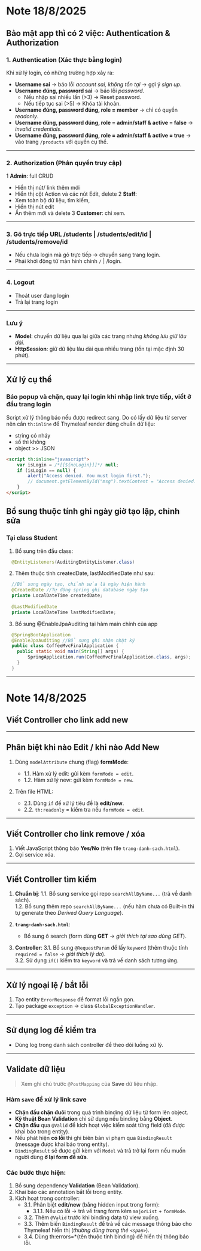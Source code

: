 # Note 18/8/2025
## Bảo mật app thì có 2 việc: Authentication & Authorization

### 1. Authentication (Xác thực bằng login)
Khi xử lý login, có những trường hợp xảy ra:

- **Username sai** → báo lỗi *account sai, không tồn tại* → gợi ý *sign up*.  
- **Username đúng, password sai** → báo lỗi *password*.  
  - Nếu nhập sai nhiều lần (>3) → Reset password.  
  - Nếu tiếp tục sai (>5) → Khóa tài khoản.  
- **Username đúng, password đúng, role = member** → chỉ có quyền *readonly*.  
- **Username đúng, password đúng, role = admin/staff & active = false** → *invalid credentials*.  
- **Username đúng, password đúng, role = admin/staff & active = true** → vào trang `/products` với quyền cụ thể.

---

### 2. Authorization (Phân quyền truy cập)
1 **Admin**: full CRUD
  - Hiển thị nút/ link thêm mới
  - Hiển thị cột Action và các nút Edit, delete
2 **Staff**:
  - Xem toàn bộ dữ liệu, tìm kiếm,
  - Hiển thị nút edit
  - Ẩn thêm mới và delete
3 **Customer**: chỉ xem.  

---

### 3. Gõ trực tiếp URL /students | /students/edit/id | /students/remove/id
- Nếu chưa login mà gõ trực tiếp → chuyển sang trang login.  
- Phải khởi động từ màn hình chính `/` | /login.

---
### 4. Logout
- Thoát user đang login
- Trả lại trang login

---

### Lưu ý
- **Model**: chuyển dữ liệu qua lại giữa các trang nhưng *không lưu giữ lâu dài*.  
- **HttpSession**: giữ dữ liệu lâu dài qua nhiều trang (tồn tại mặc định 30 phút).
---
## Xử lý cụ thể

### Báo popup và chặn, quay lại login khi nhập link trực tiếp, viết ở đầu trang login
Script xử lý thông báo nếu được redirect sang. Do có lấy dữ liệu từ server nên cần `th:inline` để Thymeleaf render đúng chuẩn dữ liệu:
- string có nháy
- số thì không
- object >> JSON 
```html
<script th:inline="javascript">
    var isLogin = /*[[${noLogin}]]*/ null;
    if (isLogin == null) {
        alert("Access denied. You must login first.");
        // document.getElementById("msg").textContent = "Access denied. You must login first!";
    }
</script>
```
## Bổ sung thuộc tính ghi ngày giờ tạo lập, chỉnh sửa
### Tại class Student
1. Bổ sung trên đầu class:
```java
  @EntityListeners(AuditingEntityListener.class)
```
2. Thêm thuộc tính createdDate, lastModifiedDate như sau:
```java
  //Bổ sung ngày tạo, chỉnh sửa là ngày hiện hành
  @CreatedDate //Tự động spring ghi database ngày tạo
  private LocalDateTime createdDate;
  
  @LastModifiedDate
  private LocalDateTime lastModifiedDate;
```
3. Bổ sung @EnableJpaAuditing tại hàm main chính của app
```java
  @SpringBootApplication
  @EnableJpaAuditing //Bổ sung ghi nhận nhật ký
  public class CoffeeMvcFinalApplication {
    public static void main(String[] args) {
        SpringApplication.run(CoffeeMvcFinalApplication.class, args);
    }
  }
```
---
# Note 14/8/2025
## Viết Controller cho link add new
---
## Phân biệt khi nào Edit / khi nào Add New
1. Dùng `modelAttribute` chung (flag) **formMode**:
    - 1.1. Hàm xử lý edit: gửi kèm `formMode = edit`.
    - 1.2. Hàm xử lý new: gửi kèm `formMode = new`.

2. Trên file HTML:
    - 2.1. Dùng `if` để xử lý tiêu đề là **edit/new**.
    - 2.2. `th:readonly` = kiểm tra nếu `formMode = edit`.

---
## Viết Controller cho link remove / xóa
1. Viết JavaScript thông báo **Yes/No** (trên file `trang-danh-sach.html`).
2. Gọi service xóa.

---

## Viết Controller tìm kiếm
1. **Chuẩn bị**:
    1.1. Bổ sung service gọi repo `searchAllByName...` (trả về danh sách).  
    1.2. Bổ sung thêm repo `searchAllByName...` (nếu hàm chưa có Built-in thì tự generate theo *Derived Query Language*).

2. **`trang-danh-sach.html`**:  
   - Bổ sung ô search (form dùng **GET** → *giải thích tại sao dùng GET*).

3. **Controller**:
    3.1. Bổ sung `@RequestParam` để lấy `keyword` (thêm thuộc tính `required = false` → *giải thích lý do*).  
    3.2. Sử dụng `if()` kiểm tra `keyword` và trả về danh sách tương ứng.

---

## Xử lý ngoại lệ / bắt lỗi
1. Tạo entity `ErrorResponse` để format lỗi ngắn gọn.
2. Tạo package `exception` → class `GlobalExceptionHandler`.

---

## Sử dụng log để kiểm tra
- Dùng log trong danh sách controller để theo dõi luồng xử lý.

---

## Validate dữ liệu
> Xem ghi chú trước `@PostMapping` của **Save** dữ liệu nhập.
### Hàm `save` để xử lý link **save**

- **Chặn đầu chặn đuôi** trong quá trình binding dữ liệu từ form lên object.
- **Kỹ thuật Bean Validation** chỉ sử dụng nếu binding bằng **Object**.
- **Chặn đầu** qua `@Valid` để kích hoạt việc kiểm soát từng field (đã được khai báo trong entity).
- Nếu phát hiện **có lỗi** thì ghi biên bản vi phạm qua `BindingResult` (message được khai báo trong entity).
- `BindingResult` sẽ được gửi kèm với `Model` và trả trở lại form nếu muốn người dùng **ở lại form để sửa**.


### Các bước thực hiện:
1. Bổ sung dependency **Validation** (Bean Validation).
2. Khai báo các annotation bắt lỗi trong entity.
3. Kích hoạt trong controller:
    - 3.1. Phân biệt **edit/new** (bằng hidden input trong form):
        - 3.1.1. Nếu có lỗi → trả về trang form kèm `majorList` + `formMode`.
    - 3.2. Thêm `@Valid` trước khi binding data từ view xuống.
    - 3.3. Thêm biến `BindingResult` để trả về các message thông báo cho Thymeleaf hiển thị (*thường dùng trong thẻ `<span>`*).
    - 3.4. Dùng th:errors=*{tên thuộc tính binding} để hiển thị thông báo lỗi.
